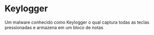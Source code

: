 # Keylogger
 Um malware conhecido como Keylogger o qual captura todas as teclas pressionadas e armazena em um bloco de notas
